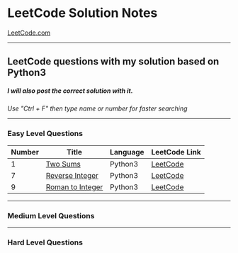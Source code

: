# LeetCode Solution Notes

[LeetCode.com](https://leetcode.com/)

-----

## LeetCode questions with my solution based on Python3
##### I will also post the correct solution with it.


*Use "Ctrl + F" then type name or number for faster searching*

----

### Easy Level Questions

Number| Title                            | Language  |LeetCode Link
------|----------------------------------|-----------|-
1     |[Two Sums](https://bit.ly/3htdkMm)| Python3   | [LeetCode](https://leetcode.com/problems/two-sum/)
7     |[Reverse Integer](https://bit.ly/3hte9EW)| Python3 |[LeetCode](https://leetcode.com/problems/reverse-integer/)
9     |[Roman to Integer](https://github.com/cywang95/LeetCodeNotes/blob/main/Notes/Q9-PalindromeNumber.md)|Python3|[LeetCode](https://leetcode.com/problems/palindrome-number/)






----

### Medium Level Questions




----

### Hard Level Questions
